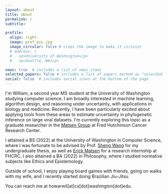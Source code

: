 ```yaml
---
layout: about
title: about
permalink: /
subtitle:

profile:
  align: right
  image: prof_pic.jpg
  image_circular: false # crops the image to make it circular
  # address: >
  #   <p>University of Washington</p>
  #   <p>Seattle, WA</p>

news: true  # includes a list of news items
selected_papers: false # includes a list of papers marked as "selected={true}"
social: false  # includes social icons at the bottom of the page
---
```


I'm William, a second year MS student at the University of Washington studying computer science.
I am broadly interested in machine learning, algorithm design, and reasoning under uncertainty, with applications in biology and medicine.
Recently, I have been particularly excited about applying tools from these areas to estimate uncertainty in phylogenetic inference on large viral datasets.
I'm currently exploring this topic as a graduate researcher in the [Matsen Group](https://matsen.fredhutch.org/) at Fred Hutchinson Cancer Research Center.

I attained a BS (2022) at the University of Washington in Computer Science, where I was fortunate to be advised by Prof. [Sheng Wang](https://homes.cs.washington.edu/~swang/) for my undergraduate thesis, as well as [Erick Matsen](https://matsen.fredhutch.org/) for a research internship at FHCRC.
I also attained a BA (2022) in Philosophy, where I studied normative subjects like Ethics and Epistemology.

Outside of school, I enjoy playing board games with friends, going on walks with my wife, and I recently started doing Brazilian Jiu-Jitsu.

You can reach me at howarwil[at]cs[dot]washington[dot]edu.
